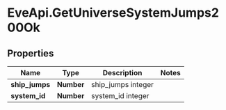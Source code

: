 # EveApi.GetUniverseSystemJumps200Ok

## Properties
Name | Type | Description | Notes
------------ | ------------- | ------------- | -------------
**ship_jumps** | **Number** | ship_jumps integer | 
**system_id** | **Number** | system_id integer | 


